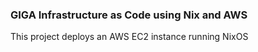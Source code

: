 
### GIGA Infrastructure as Code using Nix and AWS

This project deploys an AWS EC2 instance running NixOS 
